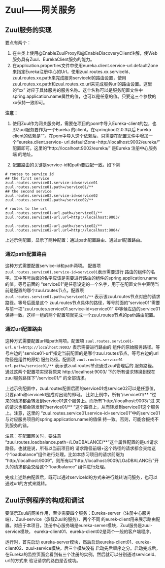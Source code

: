 # Zuul——网关服务

## Zuul服务的实现
要点有两个：
1. 在主类上使用@EnableZuulProxy和@EnableDiscoveryClient注解，使Web服务具有Zuul、EurekaClient服务的能力。
2. 在application.properties文件中使用eureka.client.service-url.defaultZone来指定Eureka注册中心的Url，使用zuul.routes.xx.serviceId、
zuul.routes.xx.path来完成服务serviceId的路由设置，使用zuul.routes.xx.path和zuul.routes.xx.url来完成服务url的路由设置。这里的“xx”
对应于具体服务的服务名称。这个名称可以是服务配置文件中spring.application.name属性的值，也可以是任意的值。只要这三个参数的xx保持一致即可。

**注意：** 
1. 使用Zuul作为网关服务时，需要在项目的pom中导入Eureka-client的包，也即Zuul服务要作为一个Eureka 的client。在springboot2.0.3以后
Eureka client的依赖是“”。在pom中导入这个依赖后，只需要在配置文件中增加一个“eureka.client.service-
url.defaultZone=http://localhost:9002/eureka/” 配置即可。这里的“http://localhost:9002/eureka/” 是Eureka 注册中心服务端
的地址。

2. 配置路由的关键是service-id和path要匹配一致。如下例

```
# routes to service id
## the first service
zuul.routes.service01.service-id=service01
zuul.routes.service01.path=/service01/**
## the second service
zuul.routes.service02.service-id=service02
zuul.routes.service02.path=/service02/**

# routes to the url
zuul.routes.service01-url.path=/service01/**
zuul.routes.service01-url.url=http://localhost:9003/

zuul.routes.service02-url.path=/service02/**
zuul.routes.service02-url.url=http://localhost:9004/
```

上述示例配置，显示了两种配置：通过path配置路由、通过url配置路由。

### 通过path配置路由

这种方式需要配置service-id和path两项。 配置项 ``` zuul.routes.service01.service-id=service01 ```表示需要进行
路由的组件的名字。其中等号后面的名字应该是需要进行路由的组件的spring.application.name的值。等号前面的
“service01”是任意设定的一个名字，用于在配置文件中表明当前是配置的哪个zuul.routes节点。配置项
 ```  zuul.routes.service01.path=/service01/** ``` 表示该zuul.routes节点对应的请求路径。等号后面是这个
 zuul.routes节点具体的路径，等号前面的“service01”需要与前一项“zuul.routes.service01.service-id=service01”
 中等候左边的service01保持一致。这样一组的两个配置项就完成一个zuul.routes节点的path路由配置。

### 通过url配置路由

这种方式需要配置url和path两项。配置项 ``` zuul.routes.service01-url.url=http://localhost:9003/ ``` 表示需要进行路由的
组件的原始服务路径。等号左边的"service01-url"指定当前配置的是哪个zuul.routes节点。等号右边的url路径是组件的原始
服务路径。配置项 ``` zuul.routes.service01-url.path=/service01/** ``` 表示该zuul.routes节点通过zuul管理后的
服务路径。通过这两个配置项实现将原来 http://localhost:9003/ 下的所有请求转换到现在zuul服务路径下"/service01/"
的全部请求。



上述示例配置中，zuul.routes配置后面的service01或service02可以是任意值，只要path和serviceId是成对出现的即可。
比如上例中，所有“/service01/** ”过来的请求都会转发到service01这个服务上。而所有“http://localhost:9003/”过
来的请求也都会转发到“/service01/** ”这个路径上，从而转发到service01这个服务上。注意，这里的
“zuul.routes.service01.service-id=service01”中的service01与对应服务项目的spring.application.name的值保
持一致。否则，可能会报找不到服务的错。

注意：在配置网关时，要注意
“zuul.routes.loadbalance.path=/LOaDBALANCE/**”这个属性配置的是url请求路径。也就是说，所有以当前项目的
请求路径前缀+这个路径的请求都会交给这个“loadbalance”组件进行处理。比如本练习项目的请求前缀为
“http://localhost:9009”，则所有以“http://localhost:9009/LOaDBALANCE/”开头的请求都会交给这个“loadbalance”
组件进行处理。

完成上述路由配置后，既可以通过serviceId的方式来进行跳转访问服务，也可以通过url的方式来跳转。

## Zuul示例程序的构成和调试
要演示Zuul的网关作用，至少需要四个服务：Eureka-server（注册中心服务端）、Zuul-service（承载Zuul的服务）、两个不同
的eurek-client用来展示路由配置。对应于本项目，注册中心服务端是eureka-server模块，Zuul服务是zuul-service模块，
eureka-client01、eureka-client02是两个一般的客户端程序。

运行时，首先启动 eureka-server模块，然后启动eureka-client01、eureka-client02、zuul-service模块。后三个模块没有
启动先后顺序之分。启动完成后，在Eureka的监控页面会看到有三个注册的实例。然后就可以分别通过serviceId、url的方式来
验证请求的路由是否成功。